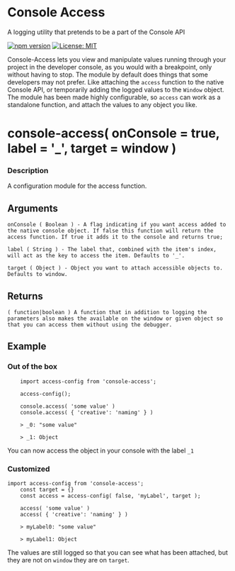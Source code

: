 # Console Access

A logging utility that pretends to be a part of the Console API

[![npm version](https://badge.fury.io/js/console-access.svg)](https://badge.fury.io/js/console-access) [![License: MIT](https://img.shields.io/badge/License-MIT-yellow.svg)](https://opensource.org/licenses/MIT) 

Console-Access lets you view and manipulate values running through your project in the developer console, as you would with a breakpoint, only without having to stop. 
The module by default does things that some developers may not prefer. Like attaching the `access` function to the native Console API, or temporarily adding the logged values to the `Window` object. The module has been made highly configurable, so `access` can work as a standalone function, and attach the values to any object you like.

# console-access( onConsole = true, label = '_', target = window )

### Description
A configuration module for the access function.


## Arguments
    onConsole ( Boolean ) - A flag indicating if you want access added to the native console object. If false this function will return the access function. If true it adds it to the console and returns true;
    
    label ( String ) - The label that, combined with the item's index, will act as the key to access the item. Defaults to '_'.
    
    target ( Object ) - Object you want to attach accessible objects to. Defaults to window.

## Returns

	( function|boolean ) A function that in addition to logging the parameters also makes the available on the window or given object so that you can access them without using the debugger.

## Example

### Out of the box
    
        import access-config from 'console-access';
            
        access-config();
            
        console.access( 'some value' )
        console.access( { 'creative': 'naming' } )
    
        > _0: "some value"
         
        > _1: Object
    
You can now access the object in your console with the label `_1` 
    
### Customized
    import access-config from 'console-access';
        const target = {}
        const access = access-config( false, 'myLabel', target );
            
        access( 'some value' )
        access( { 'creative': 'naming' } )
        
        > myLabel0: "some value"
         
        > myLabel1: Object
    
The values are still logged so that you can see what has been attached, but they are not on `window` they are on `target`.
